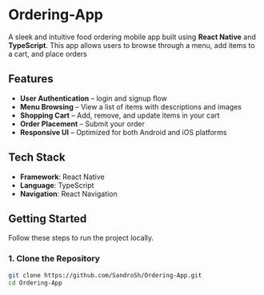 # Ordering-App

A sleek and intuitive food ordering mobile app built using **React Native** and **TypeScript**. This app allows users to browse through a menu, add items to a cart, and place orders

##  Features

-  **User Authentication** – login and signup flow
-  **Menu Browsing** – View a list of items with descriptions and images
-  **Shopping Cart** – Add, remove, and update items in your cart
-  **Order Placement** – Submit your order 
-  **Responsive UI** – Optimized for both Android and iOS platforms

##  Tech Stack

- **Framework**: React Native
- **Language**: TypeScript
- **Navigation**: React Navigation


##  Getting Started

Follow these steps to run the project locally.

### 1. Clone the Repository

```bash
git clone https://github.com/SandroSh/Ordering-App.git
cd Ordering-App
